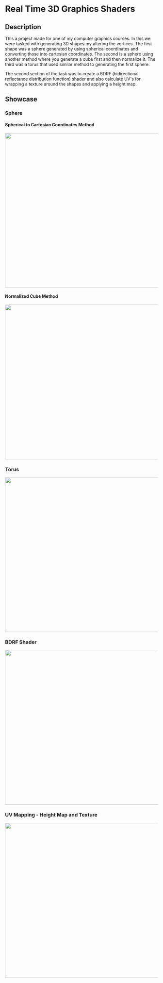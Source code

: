 <body>
<h1>Real Time 3D Graphics Shaders</h1>
<h2>Description</h2>
<p>
This a project made for one of my computer graphics courses. In this we were tasked with generating 3D shapes my altering the vertices.
The first shape was a sphere generated by using spherical coordinates and converting those into cartesian coordinates.
The second is a sphere using another method where you generate a cube first and then normalize it.
 The third was a torus that used similar method to generating the first sphere.

 The second section of the task was to create a BDRF (bidirectional reflectance distribution function) shader and also calculate UV's for wrapping a texture around the shapes and applying a height map.
</p>

<h2>Showcase</h2>
<h3>Sphere</h3>
<h4>Spherical to Cartesian Coordinates Method</h4>
<img src="https://github.com/Benjamin-Fever/Real-Time-3D-Graphics-Shaders/assets/43081670/faa77a6a-06d3-44c0-b063-4ca018d9b9e7" width="510"/>

<h4>Normalized Cube Method</h4>
<img src="https://github.com/Benjamin-Fever/Real-Time-3D-Graphics-Shaders/assets/43081670/3ad89e1a-29a7-4b8c-aa5e-8c286aa4fa15" width="510"/>

<h3>Torus</h3>
<img src="https://github.com/Benjamin-Fever/Real-Time-3D-Graphics-Shaders/assets/43081670/ed1bb135-011a-4d42-9b1e-8797249d5c75" width="510"/>

<h3>BDRF Shader</h3>
<img src="https://github.com/Benjamin-Fever/Real-Time-3D-Graphics-Shaders/assets/43081670/834b399d-e353-4699-9a6e-30bf0a3f972b" width="510"/>

<h3>UV Mapping - Height Map and Texture</h3>
<img src="https://github.com/Benjamin-Fever/Real-Time-3D-Graphics-Shaders/assets/43081670/08d709d6-98b4-4502-96a2-6ed3a0896254" width="510"/>

</body>
